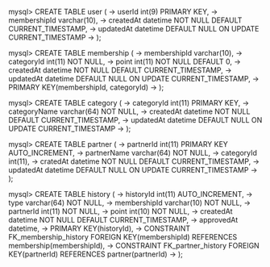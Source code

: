 mysql> CREATE TABLE user (
    -> userId int(9) PRIMARY KEY,
    -> membershipId varchar(10),
    -> createdAt datetime NOT NULL DEFAULT CURRENT_TIMESTAMP,
    -> updatedAt datetime DEFAULT NULL ON UPDATE CURRENT_TIMESTAMP
    -> );

mysql> CREATE TABLE membership (
    -> membershipId varchar(10),
    -> categoryId int(11) NOT NULL,
    -> point int(11) NOT NULL DEFAULT 0,
    -> createdAt datetime NOT NULL DEFAULT CURRENT_TIMESTAMP,
    -> updatedAt datetime DEFAULT NULL ON UPDATE CURRENT_TIMESTAMP,
    -> PRIMARY KEY(membershipId, categoryId)
    -> );

mysql> CREATE TABLE category (
    -> categoryId int(11) PRIMARY KEY,
    -> categoryName varchar(64) NOT NULL,
    -> createdAt datetime NOT NULL DEFAULT CURRENT_TIMESTAMP,
    -> updatedAt datetime DEFAULT NULL ON UPDATE CURRENT_TIMESTAMP
    -> );

mysql> CREATE TABLE partner (
    -> partnerId int(11) PRIMARY KEY AUTO_INCREMENT,
    -> partnerName varchar(64) NOT NULL,
    -> categoryId int(11),
    -> cratedAt datetime NOT NULL DEFAULT CURRENT_TIMESTAMP,
    -> updatedAt datetime DEFAULT NULL ON UPDATE CURRENT_TIMESTAMP
    -> );

mysql> CREATE TABLE history (
    -> historyId int(11) AUTO_INCREMENT,
    -> type varchar(64) NOT NULL,
    -> membershipId varchar(10) NOT NULL,
    -> partnerId int(11) NOT NULL,
    -> point int(10) NOT NULL,
    -> createdAt datetime NOT NULL DEFAULT CURRENT_TIMESTAMP,
    -> approvedAt datetime,
    -> PRIMARY KEY(historyId),
    -> CONSTRAINT FK_membership_history FOREIGN KEY(membershipId) REFERENCES membership(membershipId),
    -> CONSTRAINT FK_partner_history FOREIGN KEY(partnerId) REFERENCES partner(partnerId)
    -> );
